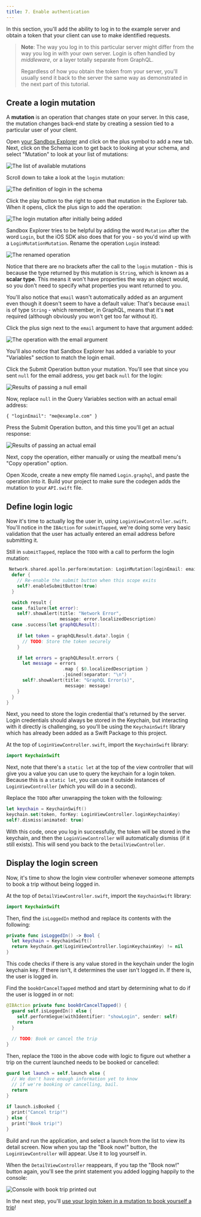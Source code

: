 ```yaml
---
title: 7. Enable authentication
---
```


In this section, you'll add the ability to log in to the example server and obtain a token that your client can use to make identified requests.

> **Note**: The way you log in to this particular server might differ from the way you log in with your own server. Login is often handled by _middleware_, or a layer totally separate from GraphQL.
> 
> Regardless of how you obtain the token from your server, you'll usually send it back to the server the same way as demonstrated in the next part of this tutorial.

## Create a login mutation

A **mutation** is an operation that changes state on your server. In this case, the mutation changes back-end state by creating a session tied to a particular user of your client.

Open [your Sandbox Explorer](https://studio.apollographql.com/sandbox/explorer?endpoint=https%3A%2F%2Fapollo-fullstack-tutorial.herokuapp.com%2Fgraphql) and click on the plus symbol to add a new tab. Next, click on the Schema icon to get back to looking at your schema, and select "Mutation" to look at your list of mutations:

![The list of available mutations](images/sandbox_schema_mutations.png)

Scroll down to take a look at the `login` mutation: 

![The definition of login in the schema](images/schema_login_definition.png)

Click the play button to the right to open that mutation in the Explorer tab. When it opens, click the plus sign to add the operation: 

![The login mutation after initially being added](images/explorer_added_login_mutation.png)

Sandbox Explorer tries to be helpful by adding the word `Mutation` after the word `Login`, but the iOS SDK also does that for you - so you'd wind up with a `LoginMutationMutation`. Rename the operation `Login` instead: 

![The renamed operation](images/explorer_login_mutation_rename.png)

Notice that there are no brackets after the call to the `login` mutation - this is because the type returned by this mutation is `String`, which is known as a **scalar type**. This means it won't have properties the way an object would, so you don't need to specify what properties you want returned to you. 

You'll also notice that `email` wasn't automatically added as an argument even though it doesn't seem to have a default value: That's because `email` is of type `String` - which remember, in GraphQL, means that it's **not** required (although obviously you won't get too far without it).  

Click the plus sign next to the `email` argument to have that argument added: 

![The operation with the email argument](images/explorer_login_email_added.png)

You'll also notice that Sandbox Explorer has added a variable to your "Variables" section to match the login email. 

Click the Submit Operation button your mutation. You'll see that  since you sent `null` for the email address, you get back `null` for the login: 

![Results of passing a null email](images/login_mutation_null.png)

Now, replace `null` in the Query Variables section with an actual email address:

```json:title=(Sandbox%20Explorer)
{ "loginEmail": "me@example.com" }
```

Press the Submit Operation button, and this time you'll get an actual response:

![Results of passing an actual email](images/login_mutation_email.png)

Next, copy the operation, either manually or using the meatball menu's "Copy operation" option. 

Open Xcode, create a new empty file named `Login.graphql`, and paste the operation into it. Build your project to make sure the codegen adds the mutation to your `API.swift` file.

## Define login logic

Now it's time to actually log the user in, using `LoginViewController.swift`. You'll notice in the `IBAction` for `submitTapped`, we're doing some very basic validation that the user has actually entered an email address before submitting it. 

Still in `submitTapped`, replace the `TODO` with a call to perform the login mutation:

```swift title="LoginViewController.swift"
 Network.shared.apollo.perform(mutation: LoginMutation(loginEmail: email)) { [weak self] result in
  defer {
    // Re-enable the submit button when this scope exits
    self?.enableSubmitButton(true)
  }

  switch result {
  case .failure(let error):
    self?.showAlert(title: "Network Error",
                    message: error.localizedDescription)
  case .success(let graphQLResult):
  
    if let token = graphQLResult.data?.login {
      // TODO: Store the token securely
    }

    if let errors = graphQLResult.errors {
      let message = errors
                     .map { $0.localizedDescription }
                     .joined(separator: "\n")
      self?.showAlert(title: "GraphQL Error(s)",
                      message: message)
    }
  }
}
```


Next, you need to store the login credential that's returned by the server. Login credentials should always be stored in the Keychain, but interacting with it directly is challenging, so you'll be using the `KeychainSwift` library which has already been added as a Swift Package to this project.

At the top of `LoginViewController.swift`, import the `KeychainSwift` library:

```swift title="LoginViewController.swift"
import KeychainSwift
```

Next, note that there's a `static let` at the top of the view controller that will give you a value you can use to query the keychain for a login token. Because this is a `static let`, you can use it outside instances of `LoginViewController` (which you will do in a second). 

Replace the `TODO` after unwrapping the token with the following: 

```swift title="LoginViewController.swift"
let keychain = KeychainSwift()
keychain.set(token, forKey: LoginViewController.loginKeychainKey)
self?.dismiss(animated: true)
```

With this code, once you log in successfully, the token will be stored in the keychain, and then the `LoginViewController` will automatically dismiss (if it still exists). This will send you back to the `DetailViewController`. 

## Display the login screen

Now, it's time to show the login view controller whenever someone attempts to book a trip without being logged in.

At the top of `DetailViewController.swift`, import the `KeychainSwift` library:

```swift title="DetailViewController.swift"
import KeychainSwift
```

Then, find the `isLoggedIn` method and replace its contents with the following: 

```swift title="DetailViewController.swift"
private func isLoggedIn() -> Bool {
  let keychain = KeychainSwift()
  return keychain.get(LoginViewController.loginKeychainKey) != nil
}
```

This code checks if there is any value stored in the keychain under the login keychain key. If there isn't, it determines the user isn't logged in. If there is, the user is logged in. 

Find the `bookOrCancelTapped` method and start by determining what to do if the user is logged in or not: 

```swift title="DetailViewController.swift"
@IBAction private func bookOrCancelTapped() {
  guard self.isLoggedIn() else {
    self.performSegue(withIdentifier: "showLogin", sender: self)
    return
  }
  
  // TODO: Book or cancel the trip
}
```

Then, replace the `TODO` in the above code with logic to figure out whether a trip on the current launched needs to be booked or cancelled: 

```swift title="DetailViewController.swift"
guard let launch = self.launch else {
  // We don't have enough information yet to know
  // if we're booking or cancelling, bail.
  return
}
    
if launch.isBooked {
  print("Cancel trip!")
} else {
  print("Book trip!")
}
```

Build and run the application, and select a launch from the list to view its detail screen. Now when you tap the "Book now!" button, the `LoginViewController` will appear. Use it to log yourself in.

When the `DetailViewController` reappears, if you tap the "Book now!" button again, you'll see the print statement you added logging happily to the console:

![Console with book trip printed out](images/book_trip_printout.png)

In the next step, you'll [use your login token in a mutation to book yourself a trip](./tutorial-mutations)!
